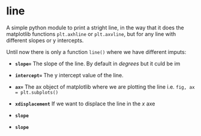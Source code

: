 # line
A simple python module to print a stright line, in the way that it does the matplotlib functions `plt.axhline` or `plt.axvline`, but for any line with different slopes or y intercepts.

Until now there is only a function  `line()` where we have different imputs:

* **`slope=`** The slope of the line. By default in *degrees* but it culd be im

* **`intercept=`** The y intercept value of the line.

* **`ax=`** The ax object of matplotlib where we are plotting the line i.e. `fig, ax = plt.subplots()`

* **`xdisplacement`** If we want to displace the line in the $x$ axe

* **`slope`**

* **`slope`**
